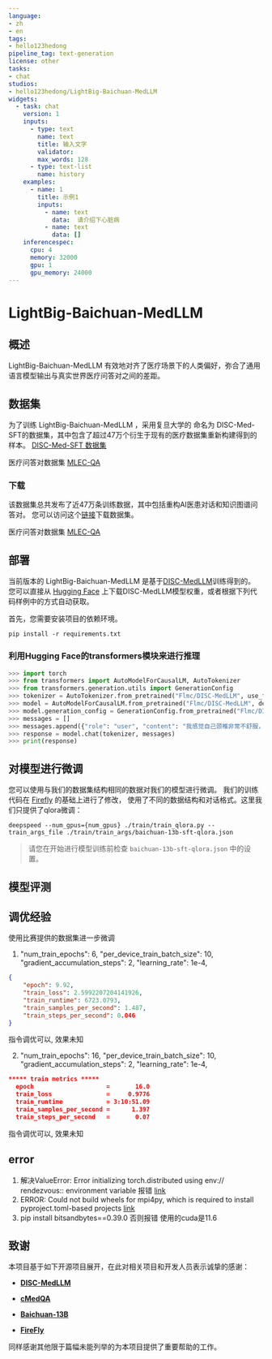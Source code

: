 ```yaml
---
language:
- zh
- en
tags:
- hello123hedong
pipeline_tag: text-generation
license: other
tasks:
- chat
studios:
- hello123hedong/LightBig-Baichuan-MedLLM
widgets:
  - task: chat
    version: 1
    inputs:
      - type: text
        name: text
        title: 输入文字
        validator:
        max_words: 128
      - type: text-list
        name: history
    examples:
      - name: 1
        title: 示例1
        inputs:
          - name: text
            data:  请介绍下心脏病
          - name: text
            data: []
    inferencespec:
      cpu: 4
      memory: 32000
      gpu: 1
      gpu_memory: 24000
---
```

# LightBig-Baichuan-MedLLM

## 概述

LightBig-Baichuan-MedLLM 有效地对齐了医疗场景下的人类偏好，弥合了通用语言模型输出与真实世界医疗问答对之间的差距。


## 数据集
为了训练 LightBig-Baichuan-MedLLM ，采用复旦大学的 命名为 DISC-Med-SFT的数据集，其中包含了超过47万个衍生于现有的医疗数据集重新构建得到的样本。
[DISC-Med-SFT 数据集](https://huggingface.co/datasets/Flmc/DISC-Med-SFT)

医疗问答对数据集
[MLEC-QA](https://github.com/Judenpech/MLEC-QA)


### 下载
该数据集总共发布了近47万条训练数据，其中包括重构AI医患对话和知识图谱问答对。
您可以访问这个[链接](https://huggingface.co/datasets/Flmc/DISC-Med-SFT)下载数据集。

医疗问答对数据集
[MLEC-QA](https://github.com/Judenpech/MLEC-QA)

## 部署

当前版本的 LightBig-Baichuan-MedLLM 是基于[DISC-MedLLM](https://github.com/FudanDISC/DISC-MedLLM)训练得到的。
您可以直接从 [Hugging Face](https://huggingface.co/Flmc/DISC-MedLLM) 上下载DISC-MedLLM模型权重，或者根据下列代码样例中的方式自动获取。

首先，您需要安装项目的依赖环境。
```shell
pip install -r requirements.txt
```

### 利用Hugging Face的transformers模块来进行推理
```python
>>> import torch
>>> from transformers import AutoModelForCausalLM, AutoTokenizer
>>> from transformers.generation.utils import GenerationConfig
>>> tokenizer = AutoTokenizer.from_pretrained("Flmc/DISC-MedLLM", use_fast=False, trust_remote_code=True)
>>> model = AutoModelForCausalLM.from_pretrained("Flmc/DISC-MedLLM", device_map="auto", torch_dtype=torch.float16, trust_remote_code=True)
>>> model.generation_config = GenerationConfig.from_pretrained("Flmc/DISC-MedLLM")
>>> messages = []
>>> messages.append({"role": "user", "content": "我感觉自己颈椎非常不舒服，每天睡醒都会头痛"})
>>> response = model.chat(tokenizer, messages)
>>> print(response)
```

## 对模型进行微调
您可以使用与我们的数据集结构相同的数据对我们的模型进行微调。
我们的训练代码在 [Firefly](https://github.com/yangjianxin1/Firefly) 的基础上进行了修改，
使用了不同的数据结构和对话格式。这里我们只提供了qlora微调：
```shell
deepspeed --num_gpus={num_gpus} ./train/train_qlora.py --train_args_file ./train/train_args/baichuan-13b-sft-qlora.json
```
> 请您在开始进行模型训练前检查 `baichuan-13b-sft-qlora.json` 中的设置。

## 模型评测



## 调优经验
使用比赛提供的数据集进一步微调
1) "num_train_epochs": 6,
    "per_device_train_batch_size": 10,
    "gradient_accumulation_steps": 2,
    "learning_rate": 1e-4,

```json
{
    "epoch": 9.92,
    "train_loss": 2.5992207204141926,
    "train_runtime": 6723.0793,
    "train_samples_per_second": 1.487,
    "train_steps_per_second": 0.046
}
```
指令调优可以, 效果未知

2) "num_train_epochs": 16,
    "per_device_train_batch_size": 10,
     "gradient_accumulation_steps": 2,
    "learning_rate": 1e-4,
```json
***** train metrics *****
  epoch                    =       16.0
  train_loss               =     0.9776
  train_runtime            = 3:10:51.09
  train_samples_per_second =      1.397
  train_steps_per_second   =       0.07
```
指令调优可以, 效果未知


## error
1. 解决ValueError: Error initializing torch.distributed using env:// rendezvous:: environment variable 报错
[link](https://blog.csdn.net/weixin_57634679/article/details/129082198)
2. ERROR: Could not build wheels for mpi4py, which is required to install pyproject.toml-based projects
[link](https://blog.csdn.net/wenzhang1216/article/details/126902883)
3.  pip install bitsandbytes==0.39.0 否则报错  使用的cuda是11.6

## 致谢
本项目基于如下开源项目展开，在此对相关项目和开发人员表示诚挚的感谢：

- [**DISC-MedLLM**](https://github.com/FudanDISC/DISC-MedLLM)

- [**cMedQA**](https://github.com/zhangsheng93/cMedQA2)

- [**Baichuan-13B**](https://github.com/baichuan-inc/Baichuan-13B)

- [**FireFly**](https://github.com/yangjianxin1/Firefly)

同样感谢其他限于篇幅未能列举的为本项目提供了重要帮助的工作。
